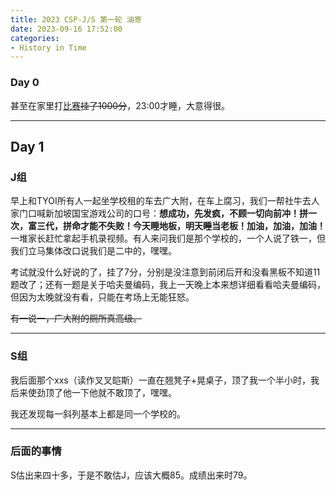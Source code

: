 ```yaml
---
title: 2023 CSP-J/S 第一轮 油寄
date: 2023-09-16 17:52:00
categories:
- History in Time
---
```


### Day 0

甚至在家里打[比赛](https://www.luogu.com.cn/contest/129599)~~挂了1000分~~，23:00才睡，大意得很。

---

## Day 1

### J组

早上和TYOI所有人一起坐学校租的车去广大附，在车上腐习，我们一帮社牛去人家门口喊新加坡国宝游戏公司的口号：**想成功，先发疯，不顾一切向前冲！拼一次，富三代，拼命才能不失败！今天睡地板，明天~~睡~~当老板！加油，加油，加油！** 一堆家长赶忙拿起手机录视频。有人来问我们是那个学校的，一个人说了铁一，但我们立马集体改口说我们是二中的，嘿嘿。

考试就没什么好说的了，挂了7分，分别是没注意到前闭后开和没看黑板不知道11题改了；还有一题是关于哈夫曼编码，我上一天晚上本来想详细看看哈夫曼编码，但因为太晚就没有看，只能在考场上无能狂怒。

~~有一说一，广大附的厕所真高级。~~

<!--more-->

---

### S组

我后面那个xxs（读作叉叉皑斯）一直在翘凳子+晃桌子，顶了我一个半小时，我后来使劲顶了他一下他就不敢顶了，嘿嘿。

我还发现每一斜列基本上都是同一个学校的。

---

### 后面的事情

S估出来四十多，于是不敢估J，应该大概85。成绩出来时79。

